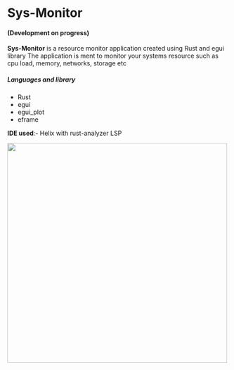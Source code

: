 # Sys-Monitor

#### (Development on progress)  

**Sys-Monitor** is a resource monitor application created using Rust and egui library
The application is ment to monitor your systems resource such as cpu load, memory, networks, storage etc  
##### Languages and library
- Rust
- egui
- egui_plot
- eframe  

 **IDE used**:- Helix with rust-analyzer LSP
 
<img src="https://github.com/PrethamMuthappa/Sys-Monitor/assets/98420696/4a7f3db5-c8a4-431e-bdc7-ab33012372a5" alt="" height="500px" width="500px">
